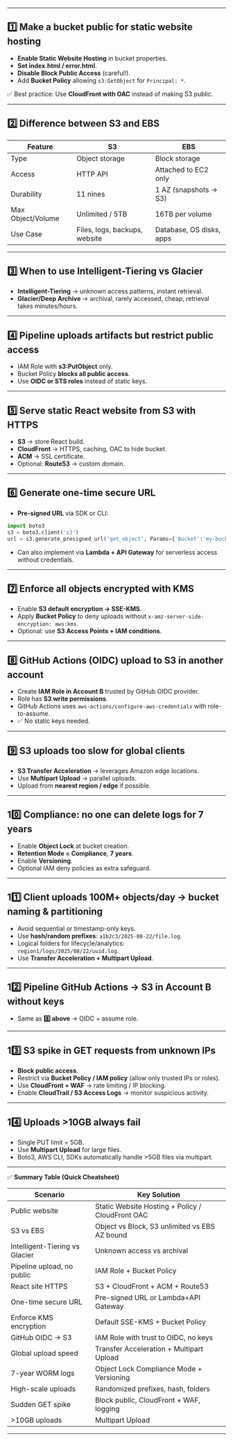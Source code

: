 
---

## **1️⃣ Make a bucket public for static website hosting**

* **Enable Static Website Hosting** in bucket properties.
* **Set index.html / error.html**.
* **Disable Block Public Access** (careful!).
* Add **Bucket Policy** allowing `s3:GetObject` for `Principal: *`.

✅ Best practice: Use **CloudFront with OAC** instead of making S3 public.

---

## **2️⃣ Difference between S3 and EBS**

| Feature           | S3                            | EBS                      |
| ----------------- | ----------------------------- | ------------------------ |
| Type              | Object storage                | Block storage            |
| Access            | HTTP API                      | Attached to EC2 only     |
| Durability        | 11 nines                      | 1 AZ (snapshots → S3)    |
| Max Object/Volume | Unlimited / 5TB               | 16TB per volume          |
| Use Case          | Files, logs, backups, website | Database, OS disks, apps |

---

## **3️⃣ When to use Intelligent-Tiering vs Glacier**

* **Intelligent-Tiering** → unknown access patterns, instant retrieval.
* **Glacier/Deep Archive** → archival, rarely accessed, cheap, retrieval takes minutes/hours.

---

## **4️⃣ Pipeline uploads artifacts but restrict public access**

* IAM Role with **s3\:PutObject** only.
* Bucket Policy **blocks all public access**.
* Use **OIDC or STS roles** instead of static keys.

---

## **5️⃣ Serve static React website from S3 with HTTPS**

* **S3** → store React build.
* **CloudFront** → HTTPS, caching, OAC to hide bucket.
* **ACM** → SSL certificate.
* Optional: **Route53** → custom domain.

---

## **6️⃣ Generate one-time secure URL**

* **Pre-signed URL** via SDK or CLI:

```python
import boto3
s3 = boto3.client('s3')
url = s3.generate_presigned_url('get_object', Params={'Bucket':'my-bucket','Key':'file.txt'}, ExpiresIn=3600)
```

* Can also implement via **Lambda + API Gateway** for serverless access without credentials.

---

## **7️⃣ Enforce all objects encrypted with KMS**

* Enable **S3 default encryption → SSE-KMS**.
* Apply **Bucket Policy** to deny uploads without `x-amz-server-side-encryption: aws:kms`.
* Optional: use **S3 Access Points + IAM conditions**.

---

## **8️⃣ GitHub Actions (OIDC) upload to S3 in another account**

* Create **IAM Role in Account B** trusted by GitHub OIDC provider.
* Role has **S3 write permissions**.
* GitHub Actions uses `aws-actions/configure-aws-credentials` with role-to-assume.
* ✅ No static keys needed.

---

## **9️⃣ S3 uploads too slow for global clients**

* **S3 Transfer Acceleration** → leverages Amazon edge locations.
* Use **Multipart Upload** → parallel uploads.
* Upload from **nearest region / edge** if possible.

---

## **10️⃣ Compliance: no one can delete logs for 7 years**

* Enable **Object Lock** at bucket creation.
* **Retention Mode = Compliance**, **7 years**.
* Enable **Versioning**.
* Optional IAM deny policies as extra safeguard.

---

## **11️⃣ Client uploads 100M+ objects/day → bucket naming & partitioning**

* Avoid sequential or timestamp-only keys.
* Use **hash/random prefixes**: `a1b2c3/2025-08-22/file.log`.
* Logical folders for lifecycle/analytics: `region1/logs/2025/08/22/uuid.log`.
* Use **Transfer Acceleration + Multipart Upload**.

---

## **12️⃣ Pipeline GitHub Actions → S3 in Account B without keys**

* Same as **8️⃣ above** → OIDC + assume role.

---

## **13️⃣ S3 spike in GET requests from unknown IPs**

* **Block public access**.
* Restrict via **Bucket Policy / IAM policy** (allow only trusted IPs or roles).
* Use **CloudFront + WAF** → rate limiting / IP blocking.
* Enable **CloudTrail / S3 Access Logs** → monitor suspicious activity.

---

## **14️⃣ Uploads >10GB always fail**

* Single PUT limit = 5GB.
* Use **Multipart Upload** for large files.
* Boto3, AWS CLI, SDKs automatically handle >5GB files via multipart.

---

✅ **Summary Table (Quick Cheatsheet)**

| Scenario                       | Key Solution                                     |
| ------------------------------ | ------------------------------------------------ |
| Public website                 | Static Website Hosting + Policy / CloudFront OAC |
| S3 vs EBS                      | Object vs Block, S3 unlimited vs EBS AZ bound    |
| Intelligent-Tiering vs Glacier | Unknown access vs archival                       |
| Pipeline upload, no public     | IAM Role + Bucket Policy                         |
| React site HTTPS               | S3 + CloudFront + ACM + Route53                  |
| One-time secure URL            | Pre-signed URL or Lambda+API Gateway             |
| Enforce KMS encryption         | Default SSE-KMS + Bucket Policy                  |
| GitHub OIDC → S3               | IAM Role with trust to OIDC, no keys             |
| Global upload speed            | Transfer Acceleration + Multipart Upload         |
| 7-year WORM logs               | Object Lock Compliance Mode + Versioning         |
| High-scale uploads             | Randomized prefixes, hash, folders               |
| Sudden GET spike               | Block public, CloudFront + WAF, logging          |
| >10GB uploads                  | Multipart Upload                                 |

---

